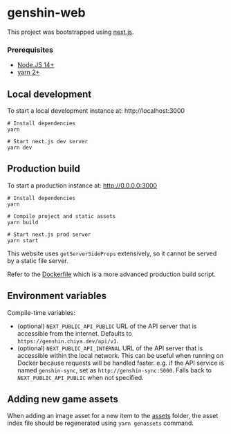 # genshin-web

This project was bootstrapped using [next.js](https://github.com/vercel/next.js/).

### Prerequisites

- [Node.JS 14+](https://nodejs.org/)
- [yarn 2+](https://yarnpkg.com/)

## Local development

To start a local development instance at: http://localhost:3000

```shell
# Install dependencies
yarn

# Start next.js dev server
yarn dev
```

## Production build

To start a production instance at: http://0.0.0.0:3000

```shell
# Install dependencies
yarn

# Compile project and static assets
yarn build

# Start next.js prod server
yarn start
```

This website uses `getServerSideProps` extensively, so it cannot be served by a static file server.

Refer to the [Dockerfile](../Dockerfile.web) which is a more advanced production build script.

## Environment variables

Compile-time variables:

- (optional) `NEXT_PUBLIC_API_PUBLIC` URL of the API server that is accessible from the internet. Defaults to `https://genshin.chiya.dev/api/v1`.
- (optional) `NEXT_PUBLIC_API_INTERNAL` URL of the API server that is accessible within the local network. This can be useful when running on Docker because requests will be handled faster. e.g. if the API service is named `genshin-sync`, set as `http://genshin-sync:5000`. Falls back to `NEXT_PUBLIC_API_PUBLIC` when not specified.


## Adding new game assets

When adding an image asset for a new item to the [assets](assets/game) folder, the asset index file should be regenerated using `yarn genassets` command.
